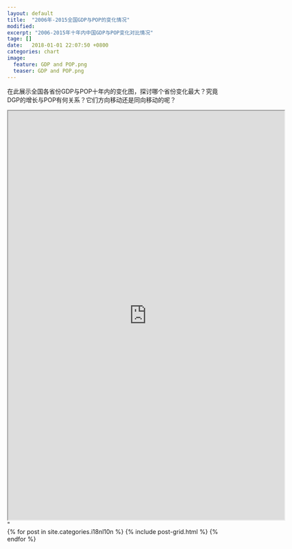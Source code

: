 ```yaml
---  
layout: default  
title:  "2006年-2015全国GDP与POP的变化情况"  
modified:
excerpt: "2006-2015年十年内中国GDP与POP变化对比情况"
tage: []
date:   2018-01-01 22:07:50 +0800  
categories: chart
image:
  feature: GDP and POP.png
  teaser: GDP and POP.png
---  
```

在此展示全国各省份GDP与POP十年内的变化图，探讨哪个省份变化最大？究竟DGP的增长与POP有何关系？它们方向移动还是同向移动的呢？
<iframe src="https://public.tableau.com/views/GDPPOP/1_1?:embed=y&:display_count=yes&publish=yes/Dashboard1?:showVizHome=no&:embed=true"
				width="645" height="955"></iframe>"

<div class="tiles">
{% for post in site.categories.i18nl10n %}
  {% include post-grid.html %}
{% endfor %}
</div><!-- /.tiles 把所有categories 有 portfolio 的列出來--> 